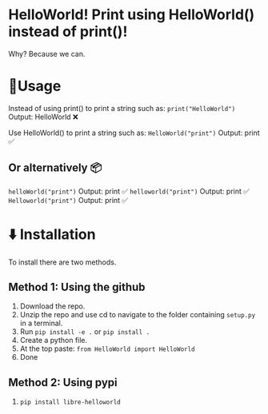 # HelloWorld! Print using HelloWorld() instead of print()!
Why? Because we can.

# 🔧Usage

Instead of using print() to print a string such as:
`print("HelloWorld")` Output: HelloWorld ❌

Use HelloWorld() to print a string such as:
`HelloWorld("print")` Output: print ✅

## Or alternatively 📦
`helloWorld("print")` Output: print ✅
`helloworld("print")` Output: print ✅
`Helloworld("print")` Output: print ✅

# ⬇️ Installation
To install there are two methods.

## Method 1: Using the github
1. Download the repo.
2. Unzip the repo and use cd to navigate to the folder containing `setup.py` in a terminal.
3. Run `pip install -e .` or `pip install .`
4. Create a python file.
5. At the top paste: `from HelloWorld import HelloWorld`
6. Done

## Method 2: Using pypi
1. `pip install libre-helloworld`
